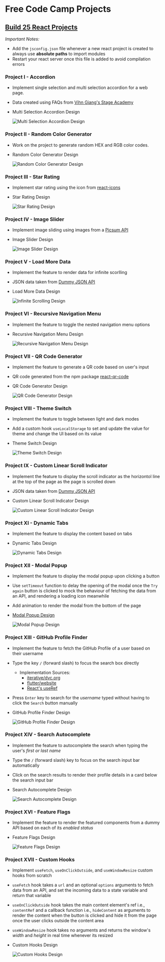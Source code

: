# Free Code Camp Projects

## [Build 25 React Projects](https://www.youtube.com/watch?v=5ZdHfJVAY-s)

_Important Notes:_

- Add the `jsconfig.json` file whenever a new react project is created to always use **absolute paths** to import modules
- Restart your react server once this file is added to avoid compilation errors

### Project I - Accordion

- Implement single selection and multi selection accordion for a web page.
- Data created using FAQs from [Vihn Giang's Stage Academy](https://stageacademy.mykajabi.com/)

- Multi Selection Accordion Design

  ![Multi Selection Accordion Design](./StaticImages/multi-selection-project.png)

### Project II - Random Color Generator

- Work on the project to generate random HEX and RGB color codes.
- Random Color Generator Design

  ![Random Color Generator Design](./StaticImages/random-color-generator.png)

### Project III - Star Rating

- Implement star rating using the icon from [react-icons](https://www.npmjs.com/package/react-icons)
- Star Rating Design

  ![Star Rating Design](./StaticImages/star-rating-design.png)

### Project IV - Image Slider

- Implement image sliding using images from a [Picsum API](https://picsum.photos/v2/list?page=2&limit=10)
- Image Slider Design

  ![Image Slider Design](./StaticImages/image-slider-design.png)

### Project V - Load More Data

- Implement the feature to render data for infinite scorlling
- JSON data taken from [Dummy JSON API](https://dummyjson.com/products?limit=20&skip=20)
- Load More Data Design

  ![Infinite Scrolling Design](./StaticImages/load-more-data-design.png)

### Project VI - Recursive Navigation Menu

- Implement the feature to toggle the nested navigation menu options
- Recursive Navigation Menu Design

  ![Recursive Navigation Menu Design](./StaticImages/recursive-navigation-menu.png)

### Project VII - QR Code Generator

- Implement the feature to generate a QR code based on user's input
- QR code generated from the npm package [react-qr-code](https://www.npmjs.com/package/react-qr-code)
- QR Code Generator Design

  ![QR Code Generator Design](./StaticImages/qr-code-generator-design.png)

### Project VIII - Theme Switch

- Implement the feature to toggle between light and dark modes
- Add a custom hook `useLocalStorage` to set and update the value for theme and change the UI based on its value
- Theme Switch Design

  ![Theme Switch Design](./StaticImages/theme-switch-design.png)

### Project IX - Custom Linear Scroll Indicator

- Implement the feature to display the scroll indicator as the horizontol line at the top of the page as the page is scrolled down
- JSON data taken from [Dummy JSON API](https://dummyjson.com/products?limit=100)
- Custom Linear Scroll Indicator Design

  ![Custom Linear Scroll Indicator Design](./StaticImages/custom-linear-scroll-indicator-design.png)

### Project XI - Dynamic Tabs

- Implement the feature to display the content based on tabs
- Dynamic Tabs Design

  ![Dynamic Tabs Design](./StaticImages/dynamic-tabs-design.png)

### Project XII - Modal Popup

- Implement the feature to display the modal popup upon clicking a button
- Use `setTimeout` function to delay the opening of the modal once the `Try again` button is clicked to mock the behaviour of fetching the data from an API, and rendering a loading icon meanwhile
- Add animation to render the modal from the bottom of the page
- [Modal Popup Design](https://www.patternfly.org/components/modal/design-guidelines#error-dialogs)

  ![Modal Popup Design](./StaticImages/modal-popup-design.png)

### Project XIII - GitHub Profile Finder

- Implement the feature to fetch the GitHub Profile of a user based on their username
- Type the key `/` (forward slash) to focus the search box directly
  - Implementation Sources:
    - [iterative/dvc.org](https://github.com/iterative/dvc.org/pull/2478/files)
    - [flutter/website](https://github.com/flutter/website/pull/10515/files)
    - [React's useRef](https://react.dev/reference/react/useRef#examples-dom)
- Press `Enter` key to search for the _username_ typed without having to click the `Search` button manually
- GitHub Profile Finder Design

  ![GitHub Profile Finder Design](./StaticImages/github-profile-finder-design.png)

### Project XIV - Search Autocomplete

- Implement the feature to autocomplete the search when typing the user's _first or last name_
- Type the `/` (forward slash) key to focus on the search input bar automatically
- Click on the search results to render their profile details in a card below the search input bar
- Search Autocomplete Design

  ![Search Autocomplete Design](./StaticImages/search-autocomplete-design.png)

### Project XVI - Feature Flags

- Implement the feature to render the featured components from a dummy API based on each of its _enabled status_
- Feature Flags Design

  ![Feature Flags Design](./StaticImages/feature-flags-design.png)

### Project XVII - Custom Hooks

- Implement `useFetch`, `useOnClickOutside`, and `useWindowResize` custom hooks from scratch
- `useFetch` hook takes a `url` and an optional `options` arguments to fetch data from an API, and set the incoming data to a state variable and return that variable
- `useOnClickOutside` hook takes the main content element's ref i.e., `contentRef` and a callback function i.e., `hideContent` as arguments to render the content when the button is clicked and hide it from the page once the user clicks outside the content area
- `useWindowResize` hook takes no arguments and returns the window's _width_ and _height_ in real time whenever its resized
- Custom Hooks Design

  ![Custom Hooks Design](./StaticImages/custom-hooks-design.png)

